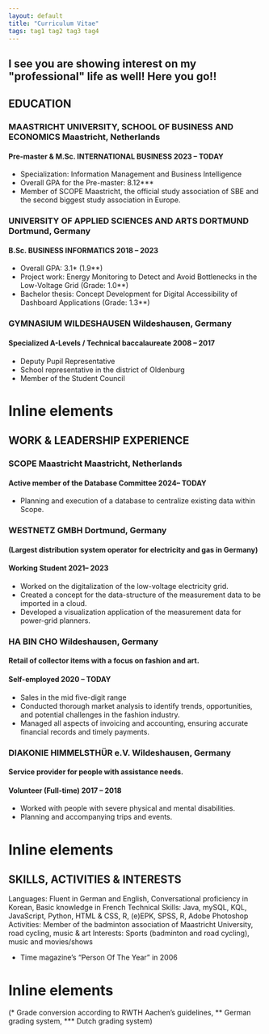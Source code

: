 ```yaml
---
layout: default
title: "Curriculum Vitae"
tags: tag1 tag2 tag3 tag4
---
```



## I see you are showing interest on my "professional" life as well! Here you go!!

## EDUCATION
### MAASTRICHT UNIVERSITY, SCHOOL OF BUSINESS AND ECONOMICS Maastricht, Netherlands
#### Pre-master & M.Sc. INTERNATIONAL BUSINESS 2023 – TODAY
- Specialization: Information Management and Business Intelligence
- Overall GPA for the Pre-master: 8.12***
- Member of SCOPE Maastricht, the official study association of SBE and the second biggest study association in Europe.

### UNIVERSITY OF APPLIED SCIENCES AND ARTS DORTMUND Dortmund, Germany
#### B.Sc. BUSINESS INFORMATICS 2018 – 2023
- Overall GPA: 3.1* (1.9**)
- Project work: Energy Monitoring to Detect and Avoid Bottlenecks in the Low-Voltage Grid (Grade: 1.0**)
- Bachelor thesis: Concept Development for Digital Accessibility of Dashboard Applications (Grade: 1.3**)

### GYMNASIUM WILDESHAUSEN Wildeshausen, Germany
#### Specialized A-Levels / Technical baccalaureate 2008 – 2017
- Deputy Pupil Representative
- School representative in the district of Oldenburg
- Member of the Student Council

# <a name="Inline"></a>Inline elements

## WORK & LEADERSHIP EXPERIENCE
### SCOPE Maastricht Maastricht, Netherlands
#### Active member of the Database Committee 2024– TODAY
- Planning and execution of a database to centralize existing data within Scope.

### WESTNETZ GMBH Dortmund, Germany
#### (Largest distribution system operator for electricity and gas in Germany)
#### Working Student 2021– 2023
- Worked on the digitalization of the low-voltage electricity grid.
- Created a concept for the data-structure of the measurement data to be imported in a cloud.
- Developed a visualization application of the measurement data for power-grid planners.

### HA BIN CHO Wildeshausen, Germany
#### Retail of collector items with a focus on fashion and art.
#### Self-employed 2020 – TODAY
- Sales in the mid five-digit range
- Conducted thorough market analysis to identify trends, opportunities, and potential challenges in the fashion industry.
- Managed all aspects of invoicing and accounting, ensuring accurate financial records and timely payments.

### DIAKONIE HIMMELSTHÜR e.V. Wildeshausen, Germany
#### Service provider for people with assistance needs.
#### Volunteer (Full-time) 2017 – 2018
- Worked with people with severe physical and mental disabilities.
- Planning and accompanying trips and events.

# <a name="Inline"></a>Inline elements

## SKILLS, ACTIVITIES & INTERESTS
Languages: Fluent in German and English, Conversational proficiency in Korean, Basic knowledge in French
Technical Skills: Java, mySQL, KQL, JavaScript, Python, HTML & CSS, R, (e)EPK, SPSS, R, Adobe Photoshop
Activities: Member of the badminton association of Maastricht University, road cycling, music & art
Interests: Sports (badminton and road cycling), music and movies/shows
- Time magazine’s “Person Of The Year” in 2006
# <a name="Inline"></a>Inline elements

(* Grade conversion according to RWTH Aachen’s guidelines, ** German grading system, *** Dutch grading system)
